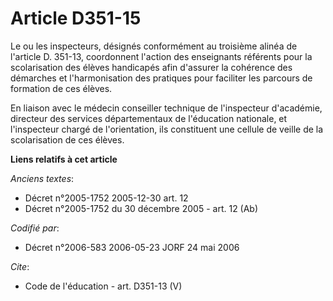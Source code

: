 # Article D351-15

Le ou les inspecteurs, désignés conformément au troisième alinéa de l'article D. 351-13, coordonnent l'action des enseignants
référents pour la scolarisation des élèves handicapés afin d'assurer la cohérence des démarches et l'harmonisation des
pratiques pour faciliter les parcours de formation de ces élèves.

En liaison avec le médecin conseiller technique de l'inspecteur d'académie, directeur des services départementaux de
l'éducation nationale, et l'inspecteur chargé de l'orientation, ils constituent une cellule de veille de la scolarisation de
ces élèves.

**Liens relatifs à cet article**

_Anciens textes_:

  - Décret n°2005-1752 2005-12-30 art. 12
  - Décret n°2005-1752 du 30 décembre 2005 - art. 12 (Ab)

_Codifié par_:

  - Décret n°2006-583 2006-05-23 JORF 24 mai 2006

_Cite_:

  - Code de l'éducation - art. D351-13 (V)
